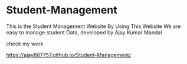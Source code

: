 # Student-Management
This is the Student Management Website By Using This Website We are easy to manage student Data, developed by Ajay Kumar Mandal
  
  
 check my work
 
 https://ajay887757.github.io/Student-Management/

